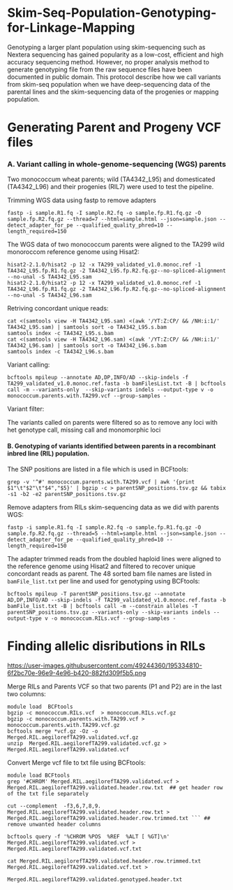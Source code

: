 # Skim-Seq-Population-Genotyping-for-Linkage-Mapping
Genotyping a larger plant population using skim-sequencing such as Nextera sequencing has gained popularity as a low-cost, efficient and high accuracy sequencing method. However, no proper analysis method to generate genotyping file from the raw sequence files have been documented in public domain.  This protocol describe how we call variants from skim-seq population when we have deep-sequencing data of the parental lines and the skim-sequencing data of the progenies or mapping population. 

# Generating Parent and Progeny VCF files

### A. Variant calling in whole-genome-sequencing (WGS) parents
  Two monococcum wheat parents;  wild (TA4342_L95) and domesticated (TA4342_L96) and their progenies (RIL7) were used to test the pipeline. 
  
 Trimming WGS data using fastp to remove adapters 
```
fastp -i sample.R1.fq -I sample.R2.fq -o sample.fp.R1.fq.gz -O sample.fp.R2.fq.gz --thread=7 --html=sample.html --json=sample.json --detect_adapter_for_pe --qualified_quality_phred=10 --length_required=150
```


The WGS data of two monococcum parents were aligned to the TA299 wild monoroccom reference genome using Hisat2:
```
hisat2-2.1.0/hisat2 -p 12 -x TA299_validated_v1.0.monoc.ref -1 TA4342_L95.fp.R1.fq.gz -2 TA4342_L95.fp.R2.fq.gz--no-spliced-alignment --no-unal -S TA4342_L95.sam
hisat2-2.1.0/hisat2 -p 12 -x TA299_validated_v1.0.monoc.ref -1 TA4342_L96.fp.R1.fq.gz -2 TA4342_L96.fp.R2.fq.gz--no-spliced-alignment --no-unal -S TA4342_L96.sam
```

Retriving concordant unique reads:
```
cat <(samtools view -H TA4342_L95.sam) <(awk '/YT:Z:CP/ && /NH:i:1/' TA4342_L95.sam) | samtools sort -o TA4342_L95.s.bam
samtools index -c TA4342_L95.s.bam
cat <(samtools view -H TA4342_L96.sam) <(awk '/YT:Z:CP/ && /NH:i:1/' TA4342_L96.sam) | samtools sort -o TA4342_L96.s.bam
samtools index -c TA4342_L96.s.bam
```

Variant calling:
```
bcftools mpileup --annotate AD,DP,INFO/AD --skip-indels -f TA299_validated_v1.0.monoc.ref.fasta -b bamFilesList.txt -B | bcftools call -m --variants-only  --skip-variants indels --output-type v -o monococcum.parents.with.TA299.vcf --group-samples -
```
Variant filter:

The variants called on parents were filtered so as to remove any loci with het genotype call, missing call and monomorphic loci


#### B. Genotyping of variants identified between parents in a recombinant inbred line (RIL) population.

The SNP positions are listed in a file which is used in BCFtools:
```
grep -v '^#' monococcum.parents.with.TA299.vcf | awk '{print $1"\t"$2"\t"$4","$5}' | bgzip -c > parentSNP_positions.tsv.gz && tabix -s1 -b2 -e2 parentSNP_positions.tsv.gz
```

Remove adapters from RILs skim-sequencing data as we did with parents WGS:
```
fastp -i sample.R1.fq -I sample.R2.fq -o sample.fp.R1.fq.gz -O sample.fp.R2.fq.gz --thread=5 --html=sample.html --json=sample.json --detect_adapter_for_pe --qualified_quality_phred=10 --length_required=150
```

The adapter trimmed reads from the doubled haploid lines were aligned to the reference genome using Hisat2 and filtered to recover unique concordant reads as parent. The 48 sorted bam file names are listed in `bamFile_list.txt` per line and used for genotyping using BCFtools:
```
bcftools mpileup -T parentSNP_positions.tsv.gz --annotate AD,DP,INFO/AD --skip-indels -f TA299_validated_v1.0.monoc.ref.fasta -b bamFile_list.txt -B | bcftools call -m --constrain alleles -T parentSNP_positions.tsv.gz --variants-only --skip-variants indels --output-type v -o monococcum.RILs.vcf --group-samples -
```

# Finding allelic disributions in RILs

https://user-images.githubusercontent.com/49244360/195334810-6f2bc70e-96e9-4e96-b420-882fd309f5b5.png

Merge RILs and Parents VCF so that two parents (P1 and P2) are in the last two columns:
```
module load  BCFtools
bgzip -c monococcum.RILs.vcf  > monococcum.RILs.vcf.gz
bgzip -c monococcum.parents.with.TA299.vcf > monococcum.parents.with.TA299.vcf.gz
bcftools merge *vcf.gz -Oz -o Merged.RIL.aegilorefTA299.validated.vcf.gz
unzip  Merged.RIL.aegilorefTA299.validated.vcf.gz > Merged.RIL.aegilorefTA299.validated.vcf
```

Convert Merge vcf file to txt file using BCFtools:

```
module load BCFtools
grep '#CHROM' Merged.RIL.aegilorefTA299.validated.vcf > Merged.RIL.aegilorefTA299.validated.header.row.txt  ## get header row of the txt file separately

cut --complement  -f3,6,7,8,9. Merged.RIL.aegilorefTA299.validated.header.row.txt > Merged.RIL.aegilorefTA299.validated.header.row.trimmed.txt ``` ## remove unwanted header columns

bcftools query -f '%CHROM %POS  %REF  %ALT [ %GT]\n' Merged.RIL.aegilorefTA299.validated.vcf > Merged.RIL.aegilorefTA299.validated.vcf.txt

cat Merged.RIL.aegilorefTA299.validated.header.row.trimmed.txt  Merged.RIL.aegilorefTA299.validated.vcf.txt >  

Merged.RIL.aegilorefTA299.validated.genotyped.header.txt
```
